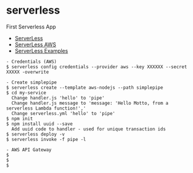 # serverless
First Serverless App

- [ServerLess](https://serverless.com)
- [ServerLess AWS](https://serverless.com/framework/docs/providers/aws/guide/quick-start/)
- [ServerLess Examples](https://github.com/serverless/examples)

```
- Credentials (AWS)
$ serverless config credentials --provider aws --key XXXXXX --secret XXXXX -overwrite

- Create simplepipe
$ serverless create --template aws-nodejs --path simplepipe
$ cd my-service
  Change handler.js 'hello' to 'pipe'
  Change handler.js message to 'message: 'Hello Motto, from a serverless Lambda function!','
  Change serverless.yml 'hello' to 'pipe'
$ npm init
$ npm install uuid --save
  Add uuid code to handler - used for unique transaction ids  
$ serverless deploy -v
$ serverless invoke -f pipe -l

- AWS API Gateway
$
$
$
```
